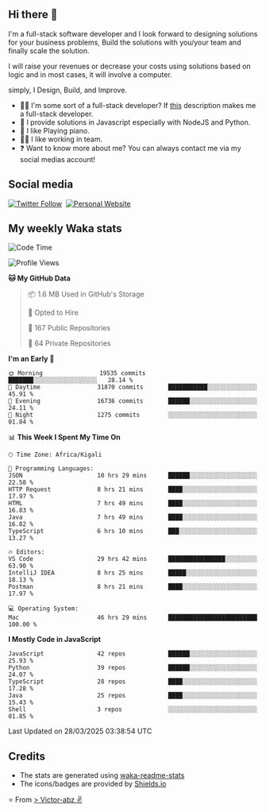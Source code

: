## Hi there 👋
I'm a full-stack software developer and I look forward to designing solutions for your business problems, Build the solutions with you/your team and finally scale the solution.

I will raise your revenues or decrease your costs using solutions based on logic and in most cases, it will involve a computer.

simply, I Design, Build, and Improve.

- 👨‍💻 I'm some sort of a full-stack developer? If [this](https://www.w3schools.com/whatis/whatis_fullstack.asp) description makes me a full-stack developer.
- 🌱 I provide solutions in Javascript especially with NodeJS and Python. 
- 🎹 I like Playing piano.
- 👯‍♀️ I like working in team.
- ❓ Want to know more about me? You can always contact me via my social medias account!

## Social media
[![Twitter Follow](https://img.shields.io/twitter/follow/vicky_abz?color=%231DA1F2&label=Twitter&style=for-the-badge&logo=twitter&logoColor=ffffff)](https://twitter.com/vicky_abz)
‎‎ [![Personal Website](https://img.shields.io/static/v1?label=visit&message=victor-abz.com&color=%235F021F&style=for-the-badge)](https://victor-abz.com/)

## My weekly Waka stats
<!--START_SECTION:waka-->
![Code Time](http://img.shields.io/badge/Code%20Time-1%2C354%20hrs%2016%20mins-blue)

![Profile Views](http://img.shields.io/badge/Profile%20Views-1-blue)

**🐱 My GitHub Data** 

> 📦 1.6 MB Used in GitHub's Storage 
 > 
> 💼 Opted to Hire
 > 
> 📜 167 Public Repositories 
 > 
> 🔑 64 Private Repositories 
 > 
**I'm an Early 🐤** 

```text
🌞 Morning                19535 commits       ███████░░░░░░░░░░░░░░░░░░   28.14 % 
🌆 Daytime                31870 commits       ███████████░░░░░░░░░░░░░░   45.91 % 
🌃 Evening                16736 commits       ██████░░░░░░░░░░░░░░░░░░░   24.11 % 
🌙 Night                  1275 commits        ░░░░░░░░░░░░░░░░░░░░░░░░░   01.84 % 
```


📊 **This Week I Spent My Time On** 

```text
🕑︎ Time Zone: Africa/Kigali

💬 Programming Languages: 
JSON                     10 hrs 29 mins      ██████░░░░░░░░░░░░░░░░░░░   22.58 % 
HTTP Request             8 hrs 21 mins       ████░░░░░░░░░░░░░░░░░░░░░   17.97 % 
HTML                     7 hrs 49 mins       ████░░░░░░░░░░░░░░░░░░░░░   16.83 % 
Java                     7 hrs 49 mins       ████░░░░░░░░░░░░░░░░░░░░░   16.82 % 
TypeScript               6 hrs 10 mins       ███░░░░░░░░░░░░░░░░░░░░░░   13.27 % 

🔥 Editors: 
VS Code                  29 hrs 42 mins      ████████████████░░░░░░░░░   63.90 % 
IntelliJ IDEA            8 hrs 25 mins       █████░░░░░░░░░░░░░░░░░░░░   18.13 % 
Postman                  8 hrs 21 mins       ████░░░░░░░░░░░░░░░░░░░░░   17.97 % 

💻 Operating System: 
Mac                      46 hrs 29 mins      █████████████████████████   100.00 % 
```

**I Mostly Code in JavaScript** 

```text
JavaScript               42 repos            ██████░░░░░░░░░░░░░░░░░░░   25.93 % 
Python                   39 repos            ██████░░░░░░░░░░░░░░░░░░░   24.07 % 
TypeScript               28 repos            ████░░░░░░░░░░░░░░░░░░░░░   17.28 % 
Java                     25 repos            ████░░░░░░░░░░░░░░░░░░░░░   15.43 % 
Shell                    3 repos             ░░░░░░░░░░░░░░░░░░░░░░░░░   01.85 % 
```




 Last Updated on 28/03/2025 03:38:54 UTC
<!--END_SECTION:waka-->

## Credits
- The stats are generated using [waka-readme-stats](https://github.com/anmol098/waka-readme-stats)
- The icons/badges are provided by [Shields.io](https://shields.io/)

⭐️ From [> Victor-abz ✌](https://victor-abz.com/)
